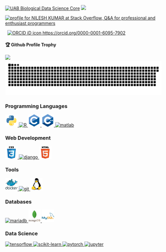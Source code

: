 <p><a href="https://www.uab.edu/cores/ircp/bds-about/research-team-ubds"><img src="https://avatars.githubusercontent.com/u/96749609?s=250&v=4" alt="UAB Biological Data Science Core" style="width:3%;"/></a>
<a href="https://github.com/U-BDS"><img src="https://img.shields.io/badge/UAB-USA?style=for-the-badge&logo=gnubash&logoColor=%23FFD602%09&label=Ircp-Biological%20Data%20Sciences&labelColor=%231E6B52%09&color=%23A69363%09&link=https%3A%2F%2Fgithub.com%2FU-BDS" style="hight:3%;"></a></p>

<a href="https://stackoverflow.com/users/5036094/nilesh-kumar"><img src="https://stackoverflow.com/users/flair/5036094.png?theme=dark" width="208" height="58" alt="profile for NILESH KUMAR at Stack Overflow, Q&amp;A for professional and enthusiast programmers" title="profile for NILESH KUMAR at Stack Overflow, Q&amp;A for professional and enthusiast programmers"></a>


<a
    id="cy-effective-orcid-url"
    class="underline"
     href="https://orcid.org/0000-0001-6095-7902"
     target="orcid.widget"
     rel="me noopener noreferrer"
     style="vertical-align: top">
     <img
        src="https://orcid.org/sites/default/files/images/orcid_16x16.png"
        style="width: 1em; margin-inline-start: 0.5em"
        alt="ORCID iD icon"/>
      https://orcid.org/0000-0001-6095-7902
</a>

<div>
  <h4>🏆 Github Profile Trophy</h4>
  <a href="https://github.com/ryo-ma/github-profile-trophy">
    <img src="https://github-profile-trophy.vercel.app/?username=nilesh-iiita&theme=matrix&column=10&title=-Reviews"/>
  </a>
</div>


<!-- <script src="https://platform.linkedin.com/badges/js/profile.js" async defer type="text/javascript"></script>
 <div class="badge-base LI-profile-badge" data-locale="en_US" data-size="large" data-theme="dark" data-type="HORIZONTAL" data-vanity="nileshkumariiita" data-version="v1"><a class="badge-base__link LI-simple-link" href="https://www.linkedin.com/in/nileshkumariiita?trk=profile-badge">Nilesh Kumar, Ph.D.</a></div> -->
              
            
<!--
<div class="sd-container-fluid sd-sphinx-override sd-mb-4 docutils">
<div class="sd-row docutils">
<div class="sd-col sd-d-flex-column sd-col-1 sd-col-xs-1 sd-col-sm-1 sd-col-md-1 sd-col-lg-1 sd-border-1 docutils">
<a href="https://www.researchgate.net/profile/Nilesh-Kumar-14?ev=hdr_xprf">
<img src="https://upload.wikimedia.org/wikipedia/commons/5/5e/ResearchGate_icon_SVG.svg" alt="RG" width="40" height="40">
</a>
</div>
<div class="sd-col sd-d-flex-column sd-col-3 sd-col-xs-3 sd-col-sm-3 sd-col-md-3 sd-col-lg-3 sd-border-1 docutils">
<a href="https://www.linkedin.com/in/nileshkumariiita/">
<img src="https://upload.wikimedia.org/wikipedia/commons/0/01/LinkedIn_Logo.svg" alt="Ln" width="150" height="40">
</a>
</div>
<div class="sd-col sd-d-flex-column sd-col-1 sd-col-xs-1 sd-col-sm-1 sd-col-md-1 sd-col-lg-1 sd-border-1 docutils">
<a href="https://scholar.google.com/citations?user=-O9gvy8AAAAJ&amp;hl=en">
<img src="https://upload.wikimedia.org/wikipedia/commons/c/c7/Google_Scholar_logo.svg" alt="GS" width="40" height="40">
</a>
</div>
<div class="sd-col sd-d-flex-column sd-col-1 sd-col-xs-1 sd-col-sm-1 sd-col-md-1 sd-col-lg-1 sd-border-1 docutils">
<a href="https://orcid.org/0000-0001-6095-7902">
<img src="https://upload.wikimedia.org/wikipedia/commons/0/06/ORCID_iD.svg" alt="GS" width="40" height="45">
</a>
</div>
<div class="sd-col sd-d-flex-column sd-col-1 sd-col-xs-1 sd-col-sm-1 sd-col-md-1 sd-col-lg-1 sd-border-1 docutils">
<a href="https://twitter.com/nilesh_uab">
<img src="https://upload.wikimedia.org/wikipedia/commons/4/4f/Twitter-logo.svg" alt="TW" width="40" height="40">
</a>
</div>
</div>
</div>
-->

<!-- [CV](https://nilesh-iiita.github.io/intro.html) -->

<picture>
  <source media="(prefers-color-scheme: dark)" srcset="https://raw.githubusercontent.com/nilesh-iiita/nilesh-iiita/output/github-contribution-grid-snake-dark.svg" />
  <source media="(prefers-color-scheme: light)" srcset="https://raw.githubusercontent.com/nilesh-iiita/nilesh-iiita/output/github-contribution-grid-snake.svg" />
  <img alt="github-snake" src="github-snake.svg" />
</picture>


<!-- Programming Languages -->
<h3>Programming Languages</h3>
<a href="https://www.python.org" target="_blank" rel="noreferrer">
    <img src="https://raw.githubusercontent.com/devicons/devicon/master/icons/python/python-original.svg" alt="python" width="40" height="40" />
</a>
<a href="https://www.r-project.org" target="_blank" rel="noreferrer">
    <img src="https://encrypted-tbn0.gstatic.com/images?q=tbn:ANd9GcREC93mALVZOfrNonlHxyvt8ljWQKpP-Q6nCQ&s" alt="R" width="40" height="40" />
</a>
<a href="https://www.cprogramming.com/" target="_blank" rel="noreferrer">
    <img src="https://raw.githubusercontent.com/devicons/devicon/master/icons/c/c-original.svg" alt="c" width="40" height="40" />
</a>
<a href="https://www.w3schools.com/cpp/" target="_blank" rel="noreferrer">
    <img src="https://raw.githubusercontent.com/devicons/devicon/master/icons/cplusplus/cplusplus-original.svg" alt="cplusplus" width="40" height="40" />
</a>
<a href="https://www.mathworks.com/" target="_blank" rel="noreferrer">
    <img src="https://upload.wikimedia.org/wikipedia/commons/2/21/Matlab_Logo.png" alt="matlab" width="40" height="40" />
</a>

<!-- Web Development -->
<h3>Web Development</h3>
<a href="https://www.w3schools.com/css/" target="_blank" rel="noreferrer">
    <img src="https://raw.githubusercontent.com/devicons/devicon/master/icons/css3/css3-original-wordmark.svg" alt="css3" width="40" height="40" />
</a>
<a href="https://www.djangoproject.com/" target="_blank" rel="noreferrer">
    <img src="https://static.djangoproject.com/img/logos/django-logo-negative.svg" alt="django" width="40" height="40" />
</a>
<a href="https://www.w3.org/html/" target="_blank" rel="noreferrer">
    <img src="https://raw.githubusercontent.com/devicons/devicon/master/icons/html5/html5-original-wordmark.svg" alt="html5" width="40" height="40" />
</a>

<!-- Tools -->
<h3>Tools</h3>
<a href="https://www.docker.com/" target="_blank" rel="noreferrer">
    <img src="https://raw.githubusercontent.com/devicons/devicon/master/icons/docker/docker-original-wordmark.svg" alt="docker" width="40" height="40" />
</a>
<a href="https://git-scm.com/" target="_blank" rel="noreferrer">
    <img src="https://www.vectorlogo.zone/logos/git-scm/git-scm-icon.svg" alt="git" width="40" height="40" />
</a>
<a href="https://www.linux.org/" target="_blank" rel="noreferrer">
    <img src="https://raw.githubusercontent.com/devicons/devicon/master/icons/linux/linux-original.svg" alt="linux" width="40" height="40" />
</a>

<!-- Databases -->
<h3>Databases</h3>
<a href="https://mariadb.org/" target="_blank" rel="noreferrer">
    <img src="https://www.vectorlogo.zone/logos/mariadb/mariadb-icon.svg" alt="mariadb" width="40" height="40" />
</a>
<a href="https://www.mongodb.com/" target="_blank" rel="noreferrer">
    <img src="https://raw.githubusercontent.com/devicons/devicon/master/icons/mongodb/mongodb-original-wordmark.svg" alt="mongodb" width="40" height="40" />
</a>
<a href="https://www.mysql.com/" target="_blank" rel="noreferrer">
    <img src="https://raw.githubusercontent.com/devicons/devicon/master/icons/mysql/mysql-original-wordmark.svg" alt="mysql" width="40" height="40" />
</a>

<!-- Data Science -->
<h3>Data Science</h3>
<a href="https://www.tensorflow.org" target="_blank" rel="noreferrer">
    <img src="https://www.vectorlogo.zone/logos/tensorflow/tensorflow-icon.svg" alt="tensorflow" width="40" height="40" />
</a>
<a href="https://scikit-learn.org/" target="_blank" rel="noreferrer">
    <img src="https://upload.wikimedia.org/wikipedia/commons/0/05/Scikit_learn_logo_small.svg" alt="scikit-learn" width="40" height="40" />
</a>
<a href="https://pytorch.org/" target="_blank" rel="noreferrer">
    <img src="https://www.vectorlogo.zone/logos/pytorch/pytorch-icon.svg" alt="pytorch" width="40" height="40" />
</a>
<a href="https://jupyter.org/" target="_blank" rel="noreferrer">
    <img src="https://www.vectorlogo.zone/logos/jupyter/jupyter-icon.svg" alt="jupyter" width="40" height="40" />
</a>



<!-- <h3>Skills</h3>
<table>
  <tr>
  <td><strong>Programming Languages</strong></td>
    <td>
      <a href="https://www.python.org" target="_blank" rel="noreferrer">
        <img src="https://raw.githubusercontent.com/devicons/devicon/master/icons/python/python-original.svg" alt="python" width="40" height="40" />
      </a>
    </td>
    <td>
      <a href="https://www.r-project.org" target="_blank" rel="noreferrer">
        <img src="https://encrypted-tbn0.gstatic.com/images?q=tbn:ANd9GcREC93mALVZOfrNonlHxyvt8ljWQKpP-Q6nCQ&s" alt="R" width="40" height="40" />
      </a>
    </td>
    <td>
      <a href="https://www.cprogramming.com/" target="_blank" rel="noreferrer">
        <img src="https://raw.githubusercontent.com/devicons/devicon/master/icons/c/c-original.svg" alt="c" width="40" height="40" />
      </a>
    </td>
    <td>
      <a href="https://www.w3schools.com/cpp/" target="_blank" rel="noreferrer">
        <img src="https://raw.githubusercontent.com/devicons/devicon/master/icons/cplusplus/cplusplus-original.svg" alt="cplusplus" width="40" height="40" />
      </a>
    </td>
    <td>
      <a href="https://www.mathworks.com/" target="_blank" rel="noreferrer">
        <img src="https://upload.wikimedia.org/wikipedia/commons/2/21/Matlab_Logo.png" alt="matlab" width="40" height="40" />
      </a>
    </td>
    <td><strong> Web Development</strong></td>
    <td>
      <a href="https://www.w3schools.com/css/" target="_blank" rel="noreferrer">
        <img src="https://raw.githubusercontent.com/devicons/devicon/master/icons/css3/css3-original-wordmark.svg" alt="css3" width="40" height="40" />
      </a>
    </td>
    <td>
      <a href="https://www.djangoproject.com/" target="_blank" rel="noreferrer">
        <img src="https://static.djangoproject.com/img/logos/django-logo-negative.svg" alt="django" width="40" height="40" />
      </a>
    </td>
    <td>
      <a href="https://www.w3.org/html/" target="_blank" rel="noreferrer">
        <img src="https://raw.githubusercontent.com/devicons/devicon/master/icons/html5/html5-original-wordmark.svg" alt="html5" width="40" height="40" />
      </a>
    </td>
    <td>
    Tools
    </td>
    <td>
      <a href="https://www.docker.com/" target="_blank" rel="noreferrer">
        <img src="https://raw.githubusercontent.com/devicons/devicon/master/icons/docker/docker-original-wordmark.svg" alt="docker" width="40" height="40" />
      </a>
    </td>
    <td>
      <a href="https://git-scm.com/" target="_blank" rel="noreferrer">
        <img src="https://www.vectorlogo.zone/logos/git-scm/git-scm-icon.svg" alt="git" width="40" height="40" />
      </a>
    </td>
    <td>
      <a href="https://www.linux.org/" target="_blank" rel="noreferrer">
        <img src="https://raw.githubusercontent.com/devicons/devicon/master/icons/linux/linux-original.svg" alt="linux" width="40" height="40" />
      </a>
    </td>
    <td><strong>Databases</strong></td>
    <td>
      <a href="https://mariadb.org/" target="_blank" rel="noreferrer">
        <img src="https://www.vectorlogo.zone/logos/mariadb/mariadb-icon.svg" alt="mariadb" width="40" height="40" />
      </a>
    </td>
    <td>
      <a href="https://www.mongodb.com/" target="_blank" rel="noreferrer">
        <img src="https://raw.githubusercontent.com/devicons/devicon/master/icons/mongodb/mongodb-original-wordmark.svg" alt="mongodb" width="40" height="40" />
      </a>
    </td>
    <td>
      <a href="https://www.mysql.com/" target="_blank" rel="noreferrer">
        <img src="https://raw.githubusercontent.com/devicons/devicon/master/icons/mysql/mysql-original-wordmark.svg" alt="mysql" width="40" height="40" />
      </a>
    </td>
    <td><strong>Data Science</strong></td>
    <td>
      <a href="https://www.tensorflow.org" target="_blank" rel="noreferrer">
        <img src="https://www.vectorlogo.zone/logos/tensorflow/tensorflow-icon.svg" alt="tensorflow" />
      </a>
    </td>
    <td>
      <a href="https://scikit-learn.org/" target="_blank" rel="noreferrer">
        <img src="https://upload.wikimedia.org/wikipedia/commons/0/05/Scikit_learn_logo_small.svg" alt="scikit-learn"  />
      </a>
    </td>
    <td>
      <a href="https://pytorch.org/" target="_blank" rel="noreferrer">
        <img src="https://www.vectorlogo.zone/logos/pytorch/pytorch-icon.svg" alt="pytorch" />
      </a>
    </td>
    <td>
      <a href="https://jupyter.org/" target="_blank" rel="noreferrer">
        <img src="https://www.vectorlogo.zone/logos/jupyter/jupyter-icon.svg" alt="jupyter"/>
      </a>
    </td>
  </tr>
</table> -->










<!--
**nilesh-iiita/nilesh-iiita** is a ✨ _special_ ✨ repository because its `README.md` (this file) appears on your GitHub profile.

Here are some ideas to get you started:

- 🔭 I’m currently working on ...
- 🌱 I’m currently learning ...
- 👯 I’m looking to collaborate on ...
- 🤔 I’m looking for help with ...
- 💬 Ask me about ...
- 📫 How to reach me: ...
- 😄 Pronouns: ...
- ⚡ Fun fact: ...
-->
